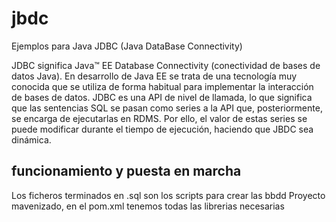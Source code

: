 # jbdc

Ejemplos para Java JDBC (Java DataBase Connectivity)

JDBC significa Java™ EE Database Connectivity (conectividad de bases de datos Java). En desarrollo de Java EE se trata de una tecnología muy conocida que se utiliza de forma habitual para implementar la interacción de bases de datos. JDBC es una API de nivel de llamada, lo que significa que las sentencias SQL se pasan como series a la API que, posteriormente, se encarga de ejecutarlas en RDMS. Por ello, el valor de estas series se puede modificar durante el tiempo de ejecución, haciendo que JBDC sea dinámica.

## funcionamiento y puesta en marcha

Los ficheros terminados en .sql son los scripts para crear las bbdd
Proyecto mavenizado, en el pom.xml tenemos todas las librerias necesarias

